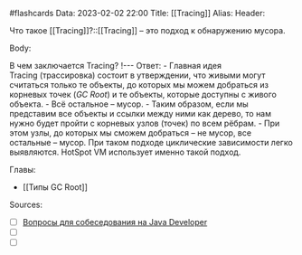 #flashcards
Data: 2023-02-02 22:00
Title: [[Tracing]]
Alias:
Header:

Что такое [[Tracing]]?::[[Tracing]] – это подход к обнаружению мусора.
<!--SR:!2023-11-03,10,650-->



Body:


В чем заключается Tracing?
!---
Ответ:
	- Главная идея Tracing (трассировка) состоит в утверждении, что живыми могут считаться только те объекты, до которых мы можем добраться из корневых точек (_GC Root_) и те объекты, которые доступны с живого объекта. 
	- Всё остальное – мусор.
	- Таким образом, если мы представим все объекты и ссылки между ними как дерево, то нам нужно будет пройти с корневых узлов (точек) по всем рёбрам. 
	- При этом узлы, до которых мы сможем добраться – не мусор, все остальные – мусор. При таком подходе циклические зависимости легко выявляются. HotSpot VM использует именно такой подход.
<!--SR:!2023-11-03,10,670-->





Главы:
- [[Типы GC Root]]


Sources:
- [ ] [Вопросы для собеседования на Java Developer](https://github.com/enhorse/java-interview/blob/master/README.md#%D0%9E%D0%9E%D0%9F)
- [ ] []()
- [ ] []()
